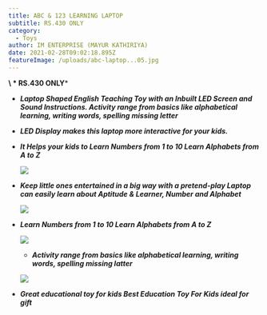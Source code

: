 ```yaml
---
title: ABC & 123 LEARNING LAPTOP
subtitle: RS.430 ONLY
category:
  - Toys
author: IM ENTERPRISE (MAYUR KATHIRIYA)
date: 2021-02-28T09:02:18.895Z
featureImage: /uploads/abc-laptop...05.jpg
---
```





**\     * RS.430 ONLY***





* ***Laptop Shaped English Teaching Toy with an Inbuilt LED Screen and Sound Instructions. Activity range from basics like alphabetical learning, writing words, spelling missing letter***
* ***LED Display makes this laptop more interactive for your kids.***
* ***It Helps your kids to Learn Numbers from 1 to 10 Learn Alphabets from A to Z***

  ![](/uploads/abc-laptop...05.jpg)
* ***Keep little ones entertained in a big way with a pretend-play Laptop can easily learn about Aptitude & Learner, Number and Alphabet***

  ![](/uploads/abc-laptop...04.jpg)
* ***Learn Numbers from 1 to 10 Learn Alphabets from A to Z***

  ![](/uploads/abc-laptop...2.jpg)

  * ***Activity range from basics like alphabetical learning, writing words, spelling missing latter***

  ![](/uploads/abc-laptop...01.jpg)
* ***Great educational toy for kids Best Education Toy For Kids ideal for gift***

  ![]()